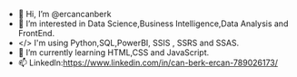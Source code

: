 - 👋 Hi, I’m @ercancanberk
- 👀 I’m interested in Data Science,Business Intelligence,Data Analysis and FrontEnd.
- </> I'm using Python,SQL,PowerBI, SSIS , SSRS and SSAS.
- 🌱 I’m currently learning HTML,CSS and JavaScript.
- 📫 Linkedln:https://www.linkedin.com/in/can-berk-ercan-789026173/

<!---
ercancanberk/ercancanberk is a ✨ special ✨ repository because its `README.md` (this file) appears on your GitHub profile.
You can click the Preview link to take a look at your changes.
--->
